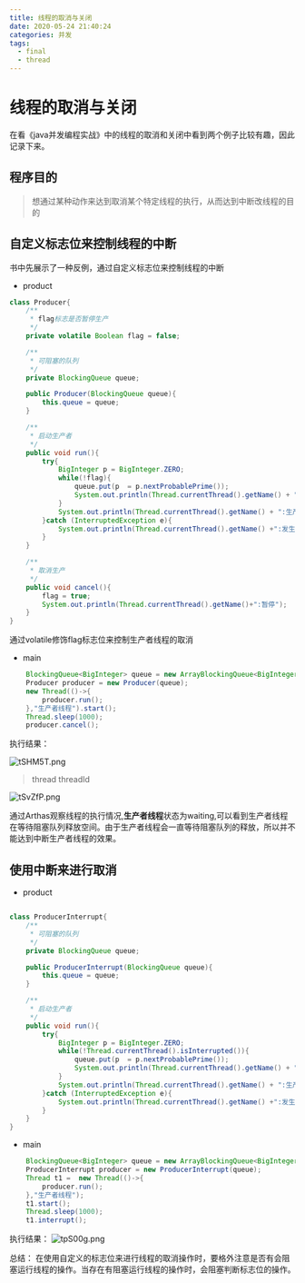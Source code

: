 ```yaml
---
title: 线程的取消与关闭
date: 2020-05-24 21:40:24
categories: 并发
tags:
  - final
  - thread
---
```


# 线程的取消与关闭

在看《java并发编程实战》中的线程的取消和关闭中看到两个例子比较有趣，因此记录下来。

## 程序目的

> 想通过某种动作来达到取消某个特定线程的执行，从而达到中断改线程的目的

## 自定义标志位来控制线程的中断
书中先展示了一种反例，通过自定义标志位来控制线程的中断

- product
```java
class Producer{
    /**
     * flag标志是否暂停生产
     */
    private volatile Boolean flag = false;

    /**
     * 可阻塞的队列
     */
    private BlockingQueue queue;

    public Producer(BlockingQueue queue){
        this.queue = queue;
    }

    /**
     * 启动生产者
     */
    public void run(){
        try{
            BigInteger p = BigInteger.ZERO;
            while(!flag){
                queue.put(p  = p.nextProbablePrime());
                System.out.println(Thread.currentThread().getName() + ":生产->" + p);
            }
            System.out.println(Thread.currentThread().getName() + ":生产停止");
        }catch (InterruptedException e){
            System.out.println(Thread.currentThread().getName() +":发生中断异常...");
        }
    }

    /**
     * 取消生产
     */
    public void cancel(){
        flag = true;
        System.out.println(Thread.currentThread().getName()+":暂停");
    }
}
```

通过volatile修饰flag标志位来控制生产者线程的取消

- main
```java
    BlockingQueue<BigInteger> queue = new ArrayBlockingQueue<BigInteger>(3);
    Producer producer = new Producer(queue);
    new Thread(()->{
        producer.run();
    },"生产者线程").start();
    Thread.sleep(1000);
    producer.cancel();
```

执行结果：

![tSHM5T.png](https://s1.ax1x.com/2020/05/24/tSHM5T.png)

> thread threadId

![tSvZfP.png](https://s1.ax1x.com/2020/05/24/tSvZfP.png)

通过Arthas观察线程的执行情况,**生产者线程**状态为waiting,可以看到生产者线程在等待阻塞队列释放空间。由于生产者线程会一直等待阻塞队列的释放，所以并不能达到中断生产者线程的效果。


## 使用中断来进行取消

- product
```java

class ProducerInterrupt{
    /**
     * 可阻塞的队列
     */
    private BlockingQueue queue;

    public ProducerInterrupt(BlockingQueue queue){
        this.queue = queue;
    }

    /**
     * 启动生产者
     */
    public void run(){
        try{
            BigInteger p = BigInteger.ZERO;
            while(!Thread.currentThread().isInterrupted()){
                queue.put(p  = p.nextProbablePrime());
                System.out.println(Thread.currentThread().getName() + ":生产->" + p);
            }
            System.out.println(Thread.currentThread().getName() + ":生产停止");
        }catch (InterruptedException e){
            System.out.println(Thread.currentThread().getName() +":发生中断异常...");
        }
    }
}
```

- main

```java
    BlockingQueue<BigInteger> queue = new ArrayBlockingQueue<BigInteger>(3);
    ProducerInterrupt producer = new ProducerInterrupt(queue);
    Thread t1 =  new Thread(()->{
        producer.run();
    },"生产者线程");
    t1.start();
    Thread.sleep(1000);
    t1.interrupt();
```
执行结果：
![tpS00g.png](https://s1.ax1x.com/2020/05/24/tpS00g.png)

总结：
在使用自定义的标志位来进行线程的取消操作时，要格外注意是否有会阻塞运行线程的操作。当存在有阻塞运行线程的操作时，会阻塞判断标志位的操作。
